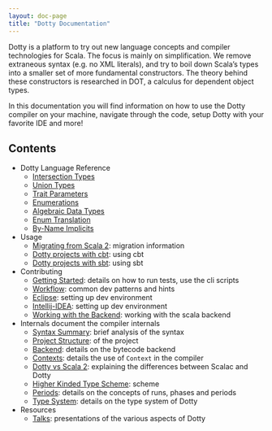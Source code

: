 ```yaml
---
layout: doc-page
title: "Dotty Documentation"
---
```


Dotty is a platform to try out new language concepts and compiler technologies for Scala. 
The focus is mainly on simplification. We remove extraneous syntax (e.g. no XML literals), 
and try to boil down Scala’s types into a smaller set of more fundamental constructors. 
The theory behind these constructors is researched in DOT, a calculus for dependent object types.

In this documentation you will find information on how to use the Dotty compiler on your machine, navigate through
the code, setup Dotty with your favorite IDE and more!

Contents
-------

* Dotty Language Reference
    - [Intersection Types](reference/intersection-types.md)
    - [Union Types](reference/union-types.md)
    - [Trait Parameters](reference/trait-parameters.md)
    - [Enumerations](reference/enums.md)
    - [Algebraic Data Types](reference/adts.md)
    - [Enum Translation](reference/desugarEnums.md)
    - [By-Name Implicits](reference/implicit-by-name-parameters.md)
* Usage
    - [Migrating from Scala 2](usage/migrating.md): migration information
    - [Dotty projects with cbt](usage/cbt-projects.md): using cbt
    - [Dotty projects with sbt](usage/sbt-projects.md): using sbt
* Contributing
    - [Getting Started](contributing/getting-started.md): details on how to run tests, use the cli scripts
    - [Workflow](contributing/workflow.md): common dev patterns and hints
    - [Eclipse](contributing/eclipse.md): setting up dev environment
    - [Intellij-IDEA](contributing/intellij-idea.md): setting up dev environment
    - [Working with the Backend](contributing/backend.md): working with the scala backend 
* Internals document the compiler internals
    - [Syntax Summary](internals/syntax.md): brief analysis of the syntax
    - [Project Structure](internals/overall-structure.md): of the project
    - [Backend](internals/backend.md): details on the bytecode backend
    - [Contexts](internals/contexts.md): details the use of `Context` in the compiler
    - [Dotty vs Scala 2](internals/dotc-scalac.md): explaining the differences between Scalac and Dotty
    - [Higher Kinded Type Scheme](internals/higher-kinded-v2.md): scheme
    - [Periods](internals/periods.md): details on the concepts of runs, phases and periods
    - [Type System](internals/type-system.md): details on the type system of Dotty
* Resources
    - [Talks](resources/talks.md): presentations of the various aspects of Dotty

